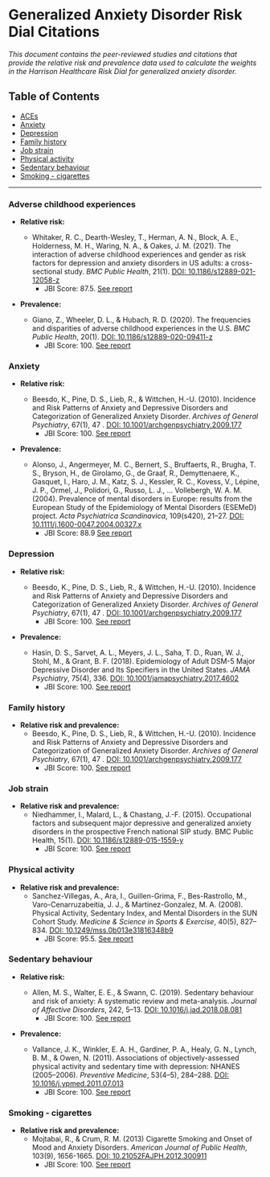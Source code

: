 # Generalized Anxiety Disorder Risk Dial Citations

*This document contains the peer-reviewed studies and citations that provide the relative risk and prevalence data used to calculate the weights in the Harrison Healthcare Risk Dial for generalized anxiety disorder.*

## Table of Contents
- [ACEs](#adverse-childhood-experiences)
- [Anxiety](#anxiety)
- [Depression](#depression)
- [Family history](#family-history)
- [Job strain](#job-strain)
- [Physical activity](#physical-activity)
- [Sedentary behaviour](#sedentary-behaviour)
- [Smoking - cigarettes](#smoking---cigarettes)

---

### Adverse childhood experiences
 - **Relative risk:**
    - Whitaker, R. C., Dearth-Wesley, T., Herman, A. N., Block, A. E., Holderness, M. H., Waring, N. A., & Oakes, J. M. (2021). The interaction of adverse childhood experiences and gender as risk factors for depression and anxiety disorders in US adults: a cross-sectional study. *BMC Public Health*, 21(1). [DOI: 10.1186/s12889-021-12058-z](https://doi.org/10.1186/s12889-021-12058-z)
      - JBI Score: 87.5. [See report](../jbi-reports/Whitaker%20et%20al.%20(2021).md)

 - **Prevalence:**
    - Giano, Z., Wheeler, D. L., & Hubach, R. D. (2020). The frequencies and disparities of adverse childhood experiences in the U.S. *BMC Public Health*, 20(1). [DOI: 10.1186/s12889-020-09411-z](https://doi.org/10.1186/s12889-020-09411-z)
      - JBI Score: 100. [See report](../jbi-reports/Giano%20et%20al.%20(2020).md)

### Anxiety
 - **Relative risk:**
    - Beesdo, K., Pine, D. S., Lieb, R., & Wittchen, H.-U. (2010). Incidence and Risk Patterns of Anxiety and Depressive Disorders and Categorization of Generalized Anxiety Disorder. *Archives of General Psychiatry*, 67(1), 47  . [DOI: 10.1001/archgenpsychiatry.2009.177](https://doi.org/10.1001/archgenpsychiatry.2009.177)
      - JBI Score: 100. [See report](../jbi-reports/Beesdo%20et%20al.%20(2010).md)

 - **Prevalence:**
    - Alonso, J., Angermeyer, M. C., Bernert, S., Bruffaerts, R., Brugha, T. S., Bryson, H., de Girolamo, G., de Graaf, R., Demyttenaere, K., Gasquet, I., Haro, J. M., Katz, S. J., Kessler, R. C., Kovess, V., Lépine, J. P., Ormel, J., Polidori, G., Russo, L. J., … Vollebergh, W. A. M. (2004). Prevalence of mental disorders in Europe: results from the European Study of the Epidemiology of Mental Disorders (ESEMeD) project. *Acta Psychiatrica Scandinavica*, 109(s420), 21–27. [DOI: 10.1111/j.1600-0047.2004.00327.x](https://doi.org/10.1111/j.1600-0047.2004.00327.x)
      - JBI Score: 88.9 [See report](../jbi-reports/Alonso%20et%20al.%20(2004).md)

### Depression
 - **Relative risk:**
    - Beesdo, K., Pine, D. S., Lieb, R., & Wittchen, H.-U. (2010). Incidence and Risk Patterns of Anxiety and Depressive Disorders and Categorization of Generalized Anxiety Disorder. *Archives of General Psychiatry*, 67(1), 47  . [DOI: 10.1001/archgenpsychiatry.2009.177](https://doi.org/10.1001/archgenpsychiatry.2009.177)
      - JBI Score: 100. [See report](../jbi-reports/Beesdo%20et%20al.%20(2010).md)

 - **Prevalence:**
    - Hasin, D. S., Sarvet, A. L., Meyers, J. L., Saha, T. D., Ruan, W. J., Stohl, M., & Grant, B. F. (2018). Epidemiology of Adult DSM-5 Major Depressive Disorder and Its Specifiers in the United States. *JAMA Psychiatry*, 75(4), 336. [DOI: 10.1001/jamapsychiatry.2017.4602](https://doi.org/10.1001/jamapsychiatry.2017.4602)
      - JBI Score: 100. [See report](../jbi-reports/Hasin%20et%20al.%20(2018).md)   

### Family history
 - **Relative risk and prevalence:**
    - Beesdo, K., Pine, D. S., Lieb, R., & Wittchen, H.-U. (2010). Incidence and Risk Patterns of Anxiety and Depressive Disorders and Categorization of Generalized Anxiety Disorder. *Archives of General Psychiatry*, 67(1), 47  . [DOI: 10.1001/archgenpsychiatry.2009.177](https://doi.org/10.1001/archgenpsychiatry.2009.177)
      - JBI Score: 100. [See report](../jbi-reports/Beesdo%20et%20al.%20(2010).md)

### Job strain
 - **Relative risk and prevalence:**
    - Niedhammer, I., Malard, L., & Chastang, J.-F. (2015). Occupational factors and subsequent major depressive and generalized anxiety disorders in the prospective French national SIP study. BMC Public Health, 15(1). [DOI: 10.1186/s12889-015-1559-y](https://doi.org/10.1186/s12889-015-1559-y)
      - JBI Score: 100. [See report](../jbi-reports/Niedhammer%20et%20al.%20(2015).md) 

### Physical activity
 - **Relative risk and prevalence:**
    - Sanchez-Villegas, A., Ara, I., Guillen-Grima, F., Bes-Rastrollo, M., Varo-Cenarruzabeitia, J. J., & Martinez-Gonzalez, M. A. (2008). Physical Activity, Sedentary Index, and Mental Disorders in the SUN Cohort Study. *Medicine &amp; Science in Sports &amp; Exercise*, 40(5), 827–834. [DOI: 10.1249/mss.0b013e31816348b9](https://doi.org/10.1249/mss.0b013e31816348b9)
      - JBI Score: 95.5. [See report](../jbi-reports/Sanchez-Villegas%20et%20al.%20(2008).md)

### Sedentary behaviour
 - **Relative risk:**
    - Allen, M. S., Walter, E. E., & Swann, C. (2019). Sedentary behaviour and risk of anxiety: A systematic review and meta-analysis. *Journal of Affective Disorders*, 242, 5–13. [DOI: 10.1016/j.jad.2018.08.081](https://doi.org/10.1016/j.jad.2018.08.081)
      - JBI Score: 100. [See report](../jbi-reports/Allen%20et%20al.%20(2019).md)

 - **Prevalence:**
    - Vallance, J. K., Winkler, E. A. H., Gardiner, P. A., Healy, G. N., Lynch, B. M., & Owen, N. (2011). Associations of objectively-assessed physical activity and sedentary time with depression: NHANES (2005–2006). *Preventive Medicine*, 53(4–5), 284–288. [DOI: 10.1016/j.ypmed.2011.07.013](https://doi.org/10.1016/j.ypmed.2011.07.013)
      - JBI Score: 100. [See report](../jbi-reports/Vallance%20et%20al.%20(2011).md)

### Smoking - cigarettes
 - **Relative risk and prevalence:**
    - Mojtabai, R., & Crum, R. M. (2013) Cigarette Smoking and Onset of Mood and Anxiety Disorders. *American Journal of Public Health*, 103(9), 1656-1665. [DOI: 10.21052FAJPH.2012.300911](https://doi.org/10.21052FAJPH.2012.300911)
      - JBI Score: 100. [See report](../jbi-reports/Mojtabai%20%26%20Crum%20(2013).md)
